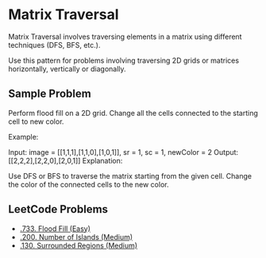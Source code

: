 # Matrix Traversal
Matrix Traversal involves traversing elements in a matrix using different techniques (DFS, BFS, etc.).

Use this pattern for problems involving traversing 2D grids or matrices horizontally, vertically or diagonally.

## Sample Problem
Perform flood fill on a 2D grid. Change all the cells connected to the starting cell to new color.

Example:

Input: image = [[1,1,1],[1,1,0],[1,0,1]], sr = 1, sc = 1, newColor = 2
Output: [[2,2,2],[2,2,0],[2,0,1]]
Explanation:

Use DFS or BFS to traverse the matrix starting from the given cell.
Change the color of the connected cells to the new color.

## LeetCode Problems
- [.733. Flood Fill (Easy)](https://leetcode.com/problems/flood-fill/)
- [.200. Number of Islands (Medium)](https://leetcode.com/problems/number-of-islands/)
- [.130. Surrounded Regions (Medium)](https://leetcode.com/problems/surrounded-regions/)